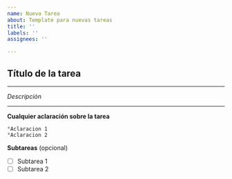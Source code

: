 ```yaml
---
name: Nueva Tarea
about: Template para nuevas tareas
title: ''
labels: ''
assignees: ''

---
```


## Título de la tarea
------------------------------------------------------------------------------------------------------------------------------
_Descripción_

------------------------------------------------------------------------------------------------------------------------------
**Cualquier aclaración sobre la tarea**

```
°Aclaracion 1
°Aclaracion 2
```


**Subtareas** (opcional)
- [ ] Subtarea 1
- [ ] Subtarea 2
